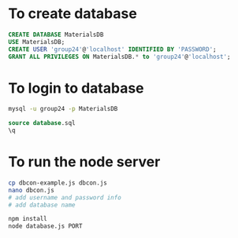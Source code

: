 # To create database

```sql
CREATE DATABASE MaterialsDB
USE MaterialsDB;
CREATE USER 'group24'@'localhost' IDENTIFIED BY 'PASSWORD';
GRANT ALL PRIVILEGES ON MaterialsDB.* to 'group24'@'localhost';
```

# To login to database

```sh
mysql -u group24 -p MaterialsDB
```

```sql
source database.sql
\q
```

# To run the node server

```sh
cp dbcon-example.js dbcon.js
nano dbcon.js 
# add username and password info
# add database name 

npm install
node database.js PORT
```
